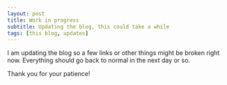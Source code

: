```yaml
---
layout: post
title: Work in progress
subtitle: Updating the blog, this could take a while
tags: [this blog, updates]
--- 
```


I am updating the blog so a few links or other things might be broken right now.
Everything should go back to normal in the next day or so.


Thank you for your patience!